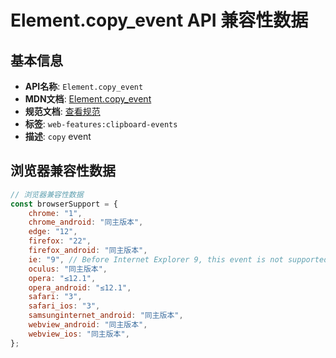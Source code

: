 # Element.copy_event API 兼容性数据

## 基本信息

- **API名称**: `Element.copy_event`
- **MDN文档**: [Element.copy_event](https://developer.mozilla.org/docs/Web/API/Element/copy_event)
- **规范文档**: [查看规范](https://w3c.github.io/clipboard-apis/#clipboard-event-copy,https://html.spec.whatwg.org/multipage/webappapis.html#handler-oncopy)
- **标签**: `web-features:clipboard-events`
- **描述**: `copy` event

## 浏览器兼容性数据

```javascript
// 浏览器兼容性数据
const browserSupport = {
    chrome: "1",
    chrome_android: "同主版本",
    edge: "12",
    firefox: "22",
    firefox_android: "同主版本",
    ie: "9", // Before Internet Explorer 9, this event is not supported via `addEventListener`; however, the event h...,
    oculus: "同主版本",
    opera: "≤12.1",
    opera_android: "≤12.1",
    safari: "3",
    safari_ios: "3",
    samsunginternet_android: "同主版本",
    webview_android: "同主版本",
    webview_ios: "同主版本",
};

```

